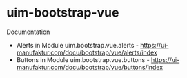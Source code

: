 # uim-bootstrap-vue

Documentation
* Alerts in Module uim.bootstrap.vue.alerts - https://ui-manufaktur.com/docu/bootstrap/vue/alerts/index 
* Buttons in Module uim.bootstrap.vue.buttons - https://ui-manufaktur.com/docu/bootstrap/vue/buttons/index 
